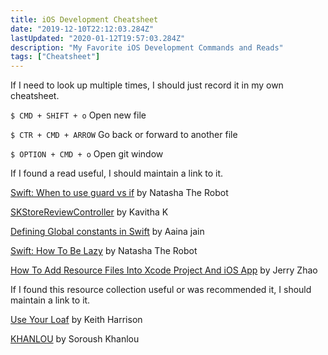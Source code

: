 ```yaml
---
title: iOS Development Cheatsheet
date: "2019-12-10T22:12:03.284Z"
lastUpdated: "2020-01-12T19:57:03.284Z"
description: "My Favorite iOS Development Commands and Reads"
tags: ["Cheatsheet"]
---
```


If I need to look up multiple times, I should just record it in my own cheatsheet.

`$ CMD + SHIFT + o` Open new file

`$ CTR + CMD + ARROW` Go back or forward to another file

`$ OPTION + CMD + o` Open git window

If I found a read useful, I should maintain a link to it.

[Swift: When to use guard vs if](https://www.natashatherobot.com/swift-when-to-use-guard-vs-if/) by Natasha The Robot

[SKStoreReviewController](https://medium.com/@kavithakumarasamy89/skstorereviewcontroller-apple-way-to-request-review-and-rating-inside-ios-app-in-ios-10-3-453a6f897e9d) by Kavitha K

[Defining Global constants in Swift](https://medium.com/swift-india/defining-global-constants-in-swift-a80d9e5cbd42) by Aaina jain

[Swift: How To Be Lazy](https://www.natashatherobot.com/swift-lazy/) by Natasha The Robot

[How To Add Resource Files Into Xcode Project And iOS App](https://www.dev2qa.com/how-to-add-resource-files-into-xcode-project-and-ios-app/) by Jerry Zhao

If I found this resource collection useful or was recommended it, I should maintain a link to it.

[Use Your Loaf](https://useyourloaf.com/) by Keith Harrison

[KHANLOU](http://khanlou.com/) by Soroush Khanlou
